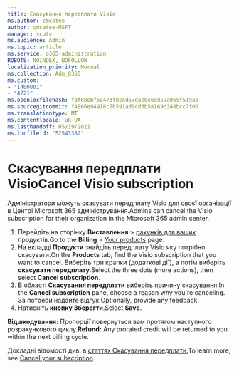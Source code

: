 ```yaml
---
title: Скасування передплати Visio
ms.author: cmcatee
author: cmcatee-MSFT
manager: scotv
ms.audience: Admin
ms.topic: article
ms.service: o365-administration
ROBOTS: NOINDEX, NOFOLLOW
localization_priority: Normal
ms.collection: Adm_O365
ms.custom:
- "1400001"
- "4721"
ms.openlocfilehash: f3f08ebf58473f82ad57dae0e6dd59a065f519a6
ms.sourcegitcommit: f4866e94918c7b591ad0cd3b58169d340bcc7f00
ms.translationtype: MT
ms.contentlocale: uk-UA
ms.lasthandoff: 05/19/2021
ms.locfileid: "52543382"
---
```

# <a name="cancel-visio-subscription"></a><span data-ttu-id="70e24-102">Скасування передплати Visio</span><span class="sxs-lookup"><span data-stu-id="70e24-102">Cancel Visio subscription</span></span>

<span data-ttu-id="70e24-103">Адміністратори можуть скасувати передплату Visio для своєї організації в Центрі Microsoft 365 адміністрування.</span><span class="sxs-lookup"><span data-stu-id="70e24-103">Admins can cancel the Visio subscription for their organization in the Microsoft 365 admin center.</span></span>

1. <span data-ttu-id="70e24-104">Перейдіть на сторінку **Виставлення** \> [рахунків для ваших](https://go.microsoft.com/fwlink/p/?linkid=842054) продуктів.</span><span class="sxs-lookup"><span data-stu-id="70e24-104">Go to the **Billing** \> [Your products](https://go.microsoft.com/fwlink/p/?linkid=842054) page.</span></span>
2. <span data-ttu-id="70e24-105">На вкладці **Продукти** знайдіть передплату Visio яку потрібно скасувати.</span><span class="sxs-lookup"><span data-stu-id="70e24-105">On the **Products** tab, find the Visio subscription that you want to cancel.</span></span> <span data-ttu-id="70e24-106">Виберіть три крапки (додаткові дії), а потім виберіть **скасувати передплату**.</span><span class="sxs-lookup"><span data-stu-id="70e24-106">Select the three dots (more actions), then select **Cancel subscription**.</span></span>
3. <span data-ttu-id="70e24-107">В області **Скасування передплати** виберіть причину скасування.</span><span class="sxs-lookup"><span data-stu-id="70e24-107">In the **Cancel subscription** pane, choose a reason why you're canceling.</span></span> <span data-ttu-id="70e24-108">За потреби надайте відгук.</span><span class="sxs-lookup"><span data-stu-id="70e24-108">Optionally, provide any feedback.</span></span>
4. <span data-ttu-id="70e24-109">Натисніть **кнопку Зберегти**.</span><span class="sxs-lookup"><span data-stu-id="70e24-109">Select **Save**.</span></span>

<span data-ttu-id="70e24-110">**Відшкодування:** Пропорції повернуться вам протягом наступного розрахункового циклу.</span><span class="sxs-lookup"><span data-stu-id="70e24-110">**Refund:** Any prorated credit will be returned to you within the next billing cycle.</span></span>

<span data-ttu-id="70e24-111">Докладні відомості див. в [статтях Скасування передплати.](/microsoft-365/commerce/subscriptions/cancel-your-subscription)</span><span class="sxs-lookup"><span data-stu-id="70e24-111">To learn more, see [Cancel your subscription](/microsoft-365/commerce/subscriptions/cancel-your-subscription).</span></span>